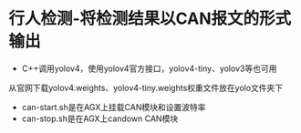 # 行人检测-将检测结果以CAN报文的形式输出

- C++调用yolov4，使用yolov4官方接口，yolov4-tiny、yolov3等也可用

从官网下载yolov4.weights、yolov4-tiny.weights权重文件放在yolo文件夹下

- can-start.sh是在AGX上挂载CAN模块和设置波特率
- can-stop.sh是在AGX上candown CAN模块
